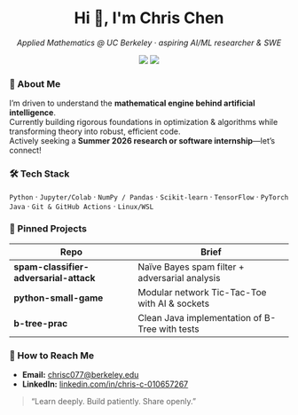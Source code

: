 <!-- GitHub Profile README for ChrisC-7 ------------------------------------>

<h1 align="center">Hi 👋, I'm Chris Chen</h1>
<p align="center">
  <em>Applied Mathematics @ UC Berkeley · aspiring AI/ML researcher &amp; SWE</em>
</p>

<p align="center">
  <a href="https://www.linkedin.com/in/chris-c-010657267"><img src="https://img.shields.io/badge/LinkedIn-Chris%20Chen-blue?logo=linkedin"></a>
  <a href="mailto:chrisc077@berkeley.edu"><img src="https://img.shields.io/badge/Email-chrisc077@berkeley.edu-red?logo=gmail"></a>
</p>

### 🧩 About&nbsp;Me
I’m driven to understand the **mathematical engine behind artificial intelligence**.  
Currently building rigorous foundations in optimization & algorithms while transforming theory into robust, efficient code.  
Actively seeking a **Summer 2026 research or software internship**—let’s connect!

### 🛠 Tech Stack
`Python` · `Jupyter/Colab` · `NumPy / Pandas` · `Scikit-learn` · `TensorFlow` · `PyTorch`  
`Java` · `Git & GitHub Actions` · `Linux/WSL`

### 📌 Pinned Projects
| Repo | Brief |
|------|-------|
| **spam-classifier-adversarial-attack** | Naïve Bayes spam filter + adversarial analysis |
| **python-small-game** | Modular network Tic-Tac-Toe with AI & sockets |
| **b-tree-prac** | Clean Java implementation of B-Tree with tests |

### 🤝 How to Reach Me
- **Email:** chrisc077@berkeley.edu  
- **LinkedIn:** [linkedin.com/in/chris-c-010657267](https://www.linkedin.com/in/chris-c-010657267)

> “Learn deeply. Build patiently. Share openly.”
